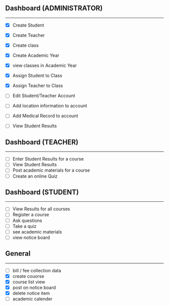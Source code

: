 ## Dashboard (ADMINISTRATOR)
----------------------------    

- [x] Create Student
- [x] Create Teacher
- [x] Create class
- [x] Create Academic Year
- [x] view classes in Academic Year
- [x] Assign Student to Class
- [x] Assign Teacher to Class
- [ ] Edit Student/Teacher Account
- [ ] Add location information to account
- [ ] Add Medical Record to account
- [ ] View Student Results


## Dashboard (TEACHER)
----------------------------   

- [ ] Enter Student Results for a course
- [ ] View Student Results
- [ ] Post academic materials for a course
- [ ] Create an online Quiz

## Dashboard (STUDENT)
----------------------------   

- [ ] View Results for all courses
- [ ] Register a course
- [ ] Ask questions
- [ ] Take a quiz
- [ ] see academic materials
- [ ] view notice board

## General
------------------------------
- [ ] bill / fee collection data
- [x] create couorse
- [x] course list view
- [x] post on notice board
- [x] delete notice item
- [ ] academic calender
